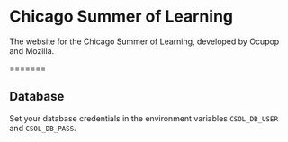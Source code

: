 # Chicago Summer of Learning

The website for the Chicago Summer of Learning, developed by Ocupop and Mozilla.

=======
## Database

Set your database credentials in the environment variables `CSOL_DB_USER` and `CSOL_DB_PASS`.
